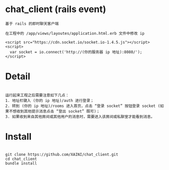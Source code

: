 chat_client (rails event)
===============
```{bash}
基于 rails 的即时聊天客户端

在工程中的 /app/views/layoutes/application.html.erb 文件中修改 ip

<script src="https://cdn.socket.io/socket.io-1.4.5.js"></script>
<script>
  var socket = io.connect('http://(你的服务器 ip 地址):8080/');
</script>

```

Detail
==================
```{bash}

运行起来工程之后需要注意如下几点：
1. 地址栏键入 (你的 ip 地址)/auth 进行登录；
2. 转到 (你的 ip 地址)/rooms 进入首页，点击 “登录 socket” 按钮登录 socket (如果不想收到其他提示消息点击 “登出 socket” 既可)；
3. 如果收到来自其他房间或其他用户的消息时，需要进入该房间或私聊室才能看到消息。

```


Install
==================

```{bash}

git clone https://github.com/XAINI/chat_client.git
cd chat_client
bundle install

```

